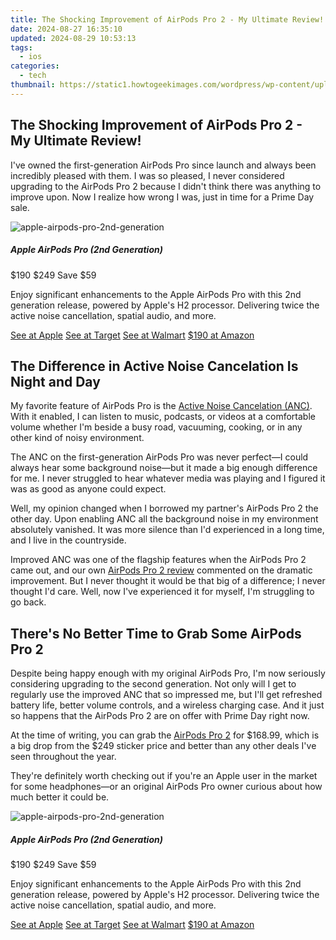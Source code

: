 ```yaml
---
title: The Shocking Improvement of AirPods Pro 2 - My Ultimate Review!
date: 2024-08-27 16:35:10
updated: 2024-08-29 10:53:13
tags:
  - ios
categories:
  - tech
thumbnail: https://static1.howtogeekimages.com/wordpress/wp-content/uploads/2024/05/airpods-connected-to-iphones.png
---
```


## The Shocking Improvement of AirPods Pro 2 - My Ultimate Review!

I've owned the first-generation AirPods Pro since launch and always been incredibly pleased with them. I was so pleased, I never considered upgrading to the AirPods Pro 2 because I didn't think there was anything to improve upon. Now I realize how wrong I was, just in time for a Prime Day sale.

![apple-airpods-pro-2nd-generation](https://static1.howtogeekimages.com/wordpress/wp-content/uploads/2023/09/apple-airpods-pro-2nd-generation.png) 

#####  Apple AirPods Pro (2nd Generation) 

$190 $249 Save $59 

Enjoy significant enhancements to the Apple AirPods Pro with this 2nd generation release, powered by Apple's H2 processor. Delivering twice the active noise cancellation, spatial audio, and more. 

[See at Apple](https://www.apple.com/shop/product/MTJV3AM/A/airpods-pro) [See at Target](https://shop-links.co/link/?exclusive=1&publisher_slug=itechdaily19598&url=https%3A%2F%2Fwww.target.com%2Fp%2Fairpods-pro-2nd-generation-with-magsafe-case-usb-c%2F-%2FA-85978622) [See at Walmart](https://www.walmart.com/ip/AirPods-Pro-2nd-generation-with-MagSafe-Case-USB-C/5689919121) [$190 at Amazon](https://amazon.com/dp/B0D1XD1ZV3?tag=htgprimedaysite-20) 

##  The Difference in Active Noise Cancelation Is Night and Day

 My favorite feature of AirPods Pro is the [Active Noise Cancelation (ANC)](https://facebook-clips.techidaily.com/updated-step-by-step-sharing-twitch-on-your-fb-page-for-2024/). With it enabled, I can listen to music, podcasts, or videos at a comfortable volume whether I'm beside a busy road, vacuuming, cooking, or in any other kind of noisy environment.

 The ANC on the first-generation AirPods Pro was never perfect—I could always hear some background noise—but it made a big enough difference for me. I never struggled to hear whatever media was playing and I figured it was as good as anyone could expect.

 Well, my opinion changed when I borrowed my partner's AirPods Pro 2 the other day. Upon enabling ANC all the background noise in my environment absolutely vanished. It was more silence than I'd experienced in a long time, and I live in the countryside.

 Improved ANC was one of the flagship features when the AirPods Pro 2 came out, and our own [AirPods Pro 2 review](https://android-unlock.techidaily.com/in-2024-how-to-show-wi-fi-password-on-vivo-v27-pro-by-drfone-android/) commented on the dramatic improvement. But I never thought it would be that big of a difference; I never thought I'd care. Well, now I've experienced it for myself, I'm struggling to go back.

##  There's No Better Time to Grab Some AirPods Pro 2

 Despite being happy enough with my original AirPods Pro, I'm now seriously considering upgrading to the second generation. Not only will I get to regularly use the improved ANC that so impressed me, but I'll get refreshed battery life, better volume controls, and a wireless charging case. And it just so happens that the AirPods Pro 2 are on offer with Prime Day right now.

 At the time of writing, you can grab the [AirPods Pro 2](https://amazon.com/dp/B0D1XD1ZV3?tag=htgprimedaysite-20) for $168.99, which is a big drop from the $249 sticker price and better than any other deals I've seen throughout the year.

 They're definitely worth checking out if you're an Apple user in the market for some headphones—or an original AirPods Pro owner curious about how much better it could be.

![apple-airpods-pro-2nd-generation](https://static1.howtogeekimages.com/wordpress/wp-content/uploads/2023/09/apple-airpods-pro-2nd-generation.png) 

#####  Apple AirPods Pro (2nd Generation) 

$190 $249 Save $59 

Enjoy significant enhancements to the Apple AirPods Pro with this 2nd generation release, powered by Apple's H2 processor. Delivering twice the active noise cancellation, spatial audio, and more. 

[See at Apple](https://www.apple.com/shop/product/MTJV3AM/A/airpods-pro) [See at Target](https://shop-links.co/link/?exclusive=1&publisher_slug=itechdaily19598&url=https%3A%2F%2Fwww.target.com%2Fp%2Fairpods-pro-2nd-generation-with-magsafe-case-usb-c%2F-%2FA-85978622) [See at Walmart](https://www.walmart.com/ip/AirPods-Pro-2nd-generation-with-MagSafe-Case-USB-C/5689919121) [$190 at Amazon](https://amazon.com/dp/B0D1XD1ZV3?tag=htgprimedaysite-20)

<ins class="adsbygoogle"
     style="display:block"
     data-ad-format="autorelaxed"
     data-ad-client="ca-pub-7571918770474297"
     data-ad-slot="1223367746"></ins>



<ins class="adsbygoogle"
     style="display:block"
     data-ad-client="ca-pub-7571918770474297"
     data-ad-slot="8358498916"
     data-ad-format="auto"
     data-full-width-responsive="true"></ins>
